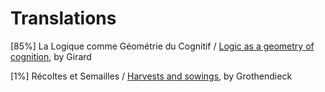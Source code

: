 # Translations
[85%] La Logique comme Géométrie du Cognitif / [Logic as a geometry of cognition](LGC-eng.pdf), by Girard

[1%] Récoltes et Semailles / [Harvests and sowings](recoltes-et-semailles), by Grothendieck
